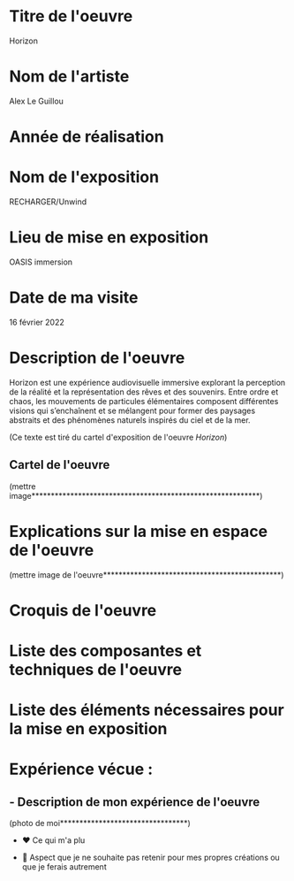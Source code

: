 # Titre de l'oeuvre 

Horizon

# Nom de l'artiste

Alex Le Guillou

# Année de réalisation

# Nom de l'exposition

RECHARGER/Unwind

# Lieu de mise en exposition

OASIS immersion

# Date de ma visite

16 février 2022

# Description de l'oeuvre

Horizon est une expérience audiovisuelle immersive explorant la perception de la réalité et la représentation des rêves et des souvenirs. Entre ordre et chaos, les mouvements de particules élémentaires composent différentes visions qui s’enchaînent et se mélangent pour former des paysages abstraits et des phénomènes naturels inspirés du ciel et de la mer.

(Ce texte est tiré du cartel d'exposition de l'oeuvre *Horizon*)

## Cartel de l'oeuvre 

(mettre image***********************************************************)

# Explications sur la mise en espace de l'oeuvre

(mettre image de l'oeuvre**********************************************)

# Croquis de l'oeuvre

# Liste des composantes et techniques de l'oeuvre

# Liste des éléments nécessaires pour la mise en exposition

# Expérience vécue :

## - Description de mon expérience de l'oeuvre

(photo de moi*********************************)

- ❤️ Ce qui m'a plu

- 🤔 Aspect que je ne souhaite pas retenir pour mes propres créations ou que je ferais autrement


